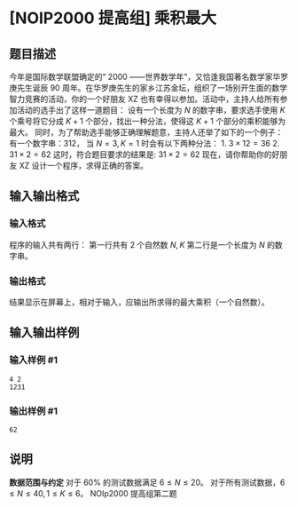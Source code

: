# [NOIP2000 提高组] 乘积最大

## 题目描述

今年是国际数学联盟确定的“ 2000 ――世界数学年”，又恰逢我国著名数学家华罗庚先生诞辰 90
周年。在华罗庚先生的家乡江苏金坛，组织了一场别开生面的数学智力竞赛的活动，你的一个好朋友 XZ
也有幸得以参加。活动中，主持人给所有参加活动的选手出了这样一道题目： 设有一个长度为 $N$ 的数字串，要求选手使用 $K$ 个乘号将它分成 $K+1$
个部分，找出一种分法，使得这 $K+1$ 个部分的乘积能够为最大。 同时，为了帮助选手能够正确理解题意，主持人还举了如下的一个例子：
有一个数字串：$312$， 当 $N=3,K=1$ 时会有以下两种分法： 1\. $3 \times 12=36$ 2\. $31 \times 2=62$
这时，符合题目要求的结果是: $31 \times 2 = 62$ 现在，请你帮助你的好朋友 XZ 设计一个程序，求得正确的答案。

## 输入输出格式

### 输入格式

  

程序的输入共有两行： 第一行共有 $2$ 个自然数 $N,K$ 第二行是一个长度为 $N$ 的数字串。

### 输出格式

  

结果显示在屏幕上，相对于输入，应输出所求得的最大乘积（一个自然数）。

## 输入输出样例

### 输入样例 #1

    
    
    4 2
    1231
    

### 输出样例 #1

    
    
    62

## 说明

**数据范围与约定** 对于 $60\%$ 的测试数据满足 $6≤N≤20$。 对于所有测试数据，$6≤N≤40,1≤K≤6$。 NOIp2000
提高组第二题

